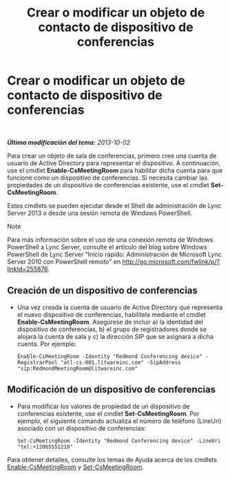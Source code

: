 ﻿---
title: Crear o modificar un objeto de contacto de dispositivo de conferencias
TOCTitle: Crear o modificar un objeto de contacto de dispositivo de conferencias
ms:assetid: 62ed64be-379c-417d-9453-511881cf5604
ms:mtpsurl: https://technet.microsoft.com/es-es/library/JJ994035(v=OCS.15)
ms:contentKeyID: 52061650
ms.date: 01/07/2017
mtps_version: v=OCS.15
ms.translationtype: HT
---

# Crear o modificar un objeto de contacto de dispositivo de conferencias

 

_**Última modificación del tema:** 2013-10-02_

Para crear un objeto de sala de conferencias, primero cree una cuenta de usuario de Active Directory para representar el dispositivo. A continuación, use el cmdlet **Enable-CsMeetingRoom** para habilitar dicha cuenta para que funcione como un dispositivo de conferencias. Si necesita cambiar las propiedades de un dispositivo de conferencias existente, use el cmdlet **Set-CsMeetingRoom**.

Estos cmdlets se pueden ejecutar desde el Shell de administración de Lync Server 2013 o desde una sesión remota de Windows PowerShell.


> [!NOTE]
> Para más información sobre el uso de una conexión remota de Windows PowerShell a Lync Server, consulte el artículo del blog sobre Windows PowerShell de Lync Server "Inicio rápido: Administración de Microsoft Lync Server 2010 con PowerShell remoto" en <A href="http://go.microsoft.com/fwlink/p/?linkid=255876">http://go.microsoft.com/fwlink/p/?linkId=255876</A>.




## Creación de un dispositivo de conferencias

  - Una vez creada la cuenta de usuario de Active Directory que representa el nuevo dispositivo de conferencias, habilítela mediante el cmdlet **Enable-CsMeetingRoom**. Asegúrese de incluir a) la identidad del dispositivo de conferencias, b) el grupo de registradores donde se alojará la cuenta de sala y c) la dirección SIP que se asignará a dicha cuenta. Por ejemplo:
    
        Enable-CsMeetingRoom -Identity "Redmond Conferencing device" -RegistrarPool "atl-cs-001.litwareinc.com" -SipAddress "sip:RedmondMeetingRoom@litwareinc.com"

## Modificación de un dispositivo de conferencias

  - Para modificar los valores de propiedad de un dispositivo de conferencias existente, use el cmdlet **Set-CsMeetingRoom**. Por ejemplo, el siguiente comando actualiza el número de teléfono (LineUri) asociado con un dispositivo de conferencias:
    
        Set-CsMeetingRoom -Identity "Redmond Conferencing device" -LineUri "tel:+12065551219"

Para obtener detalles, consulte los temas de Ayuda acerca de los cmdlets [Enable-CsMeetingRoom](enable-csmeetingroom.md) y [Set-CsMeetingRoom](set-csmeetingroom.md).

